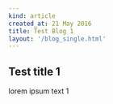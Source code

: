 ```yaml
---
kind: article
created_at: 21 May 2016
title: Test Blog 1
layout: '/blog_single.html'
---
```


## Test title 1

lorem ipsum text 1
